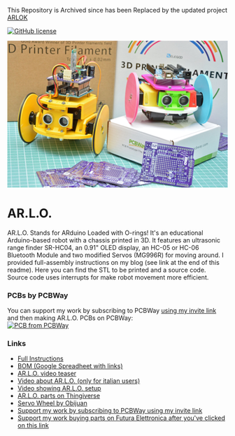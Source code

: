 This Repository is Archived since has been Replaced by the updated project [ARLOK](https://www.github.com/settorezero/arlok)

[![GitHub license](https://img.shields.io/badge/License-CC%20BY--SA--NC%204.0-blue)](LICENSE)  

![ARLO - Arduino 3D printed Robot](img/ARLO_Arduino_Robot.jpg)  

# AR.L.O.
AR.L.O. Stands for ARduino Loaded with O-rings! It's an educational Arduino-based robot with a chassis printed in 3D. It features an ultrasonic range finder SR-HC04, an 0.91" OLED display, an HC-05 or HC-06 Bluetooth Module and two modified Servos (MG996R) for moving around.  I provided full-assembly instructions on my blog (see link at the end of this readme). Here you can find the STL to be printed and a source code.  Source code uses interrupts for make robot movement more efficient.

### PCBs by PCBWay
You can support my work by subscribing to PCBWay [using my invite link](https://www.pcbway.com/setinvite.aspx?inviteid=355653&from=settorezero2020) and then making AR.L.O. PCBs on PCBWay:   
[![PCB from PCBWay](https://www.pcbway.com/project/img/images/frompcbway.png)](https://www.pcbway.com/project/shareproject/ARLO___Arduino_3D_printed_Robot.html?from=settorezero2020)

### Links
- [Full Instructions](https://www.settorezero.com/wordpress/arlo)
- [BOM (Google Spreadheet with links)](https://docs.google.com/spreadsheets/d/1MPQHllO7yKMDYPbDrZOl-8qmw7OP9y3tJf0Bnw-yMyg/)
- [AR.L.O. video teaser](https://www.youtube.com/watch?v=O_3CUWvaW3k)
- [Video about AR.L.O. (only for italian users)](https://www.youtube.com/watch?v=JS_QYEIMfNo)
- [Video showing AR.L.O. setup](https://youtu.be/i7roltk-IzI)
- [AR.L.O. parts on Thingiverse](https://www.thingiverse.com/thing:4484651)
- [Servo Wheel by Obijuan](https://www.thingiverse.com/thing:19940)
- [Support my work by subscribing to PCBWay using my invite link](https://www.pcbway.com/setinvite.aspx?inviteid=355653&from=settorezero2020)
- [Support my work buying parts on Futura Elettronica after you've clicked on this link](https://www.futurashop.it/?tracking=5f004a6ba8be7)
